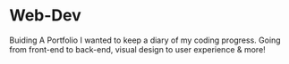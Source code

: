 # Web-Dev
Buiding A Portfolio
I wanted to keep a diary of my coding progress. Going from front-end to back-end, 
visual design to user experience & more!
